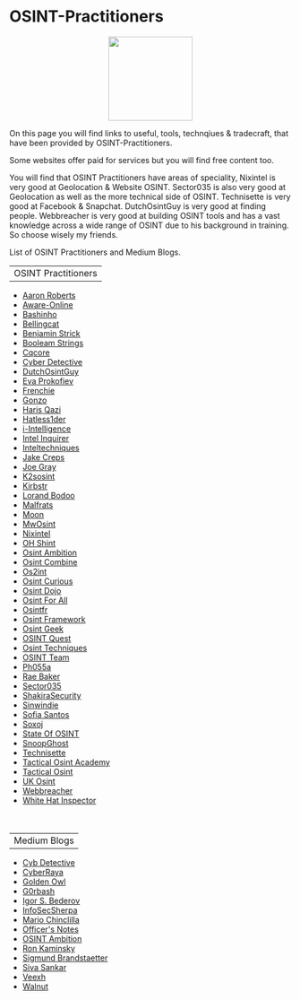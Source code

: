# OSINT-Practitioners
<p align="center">
  <img width="150" height="150" src="https://www.cqcore.uk/wp-content/uploads/2021/04/cropped-cropped-Capture-2.png">
</p>
<p>On this page you will find links to useful, tools, technqiues & tradecraft, that have been provided by OSINT-Practitioners.</p> 
<p>Some websites offer paid for services but you will find free content too.</p>
<p>You will find that OSINT Practitioners have areas of speciality, Nixintel is very good at Geolocation & Website OSINT. Sector035 is also very good at Geolocation as well as the more technical side of OSINT. Technisette is very good at Facebook & Snapchat. DutchOsintGuy is very good at finding people. Webbreacher is very good at building OSINT tools and has a vast knowledge across a wide range of OSINT due to his background in training. So choose wisely my friends.
</br>
<p>List of OSINT Practitioners and Medium Blogs.</p>
<table>
  <tr>
    <td>OSINT Practitioners</td>
  </tr>
</table>
<ul>
  <li><a href="https://aaroncti.com/">Aaron Roberts</a></li>
  <li><a href="https://aware-online.com/">Aware-Online</a></li>
  <li><a href="https://linktr.ee/bashinho">Bashinho</a></li>
  <li><a href="https://bellingcat.com/">Bellingcat</a></li>
  <li><a href="https://benjaminstrick.com/">Benjamin Strick</a></li>
  <li><a href="https://booleanstrings.com/">Booleam Strings</a></li>
  <li><a href="https://cqcore.uk/">Cqcore</a></li>
  <li><a href="https://github.com/cipher387">Cyber Detective</a></li>
  <li><a href="https://dutchosintguy.com/">DutchOsintGuy</a></li>
  <li><a href="https://epcyber.com/">Eva Prokofiev</a></li>
  <li><a href="https://twitter.com/dralexanders1">Frenchie</a></li>
  <li><a href="https://github.com/GONZOsint">Gonzo</a></li>
  <li><a href="https://twitter.com/Harisfromcyber">Haris Qazi</a></li>
  <li><a href="https://hatless1der.com/">Hatless1der</a></li>
  <li><a href="https://i-intelligence.eu/">i-Intelligence</a></li>
  <li><A href="https://intel-inquirer.medium.com/">Intel Inquirer</a></li>
  <li><a href="https://inteltechniques.com/">Inteltechniques</a></li>
  <li><a href="https://github.com/jakecreps">Jake Creps</a></li>
  <li><a href="https://github.com/jocephus"> Joe Gray</a></li>
  <li><a href="https://k2sosint.com/">K2sosint</a></li>
  <li><a href="https://plessas.net/">Kirbstr</a></li>
  <li><a href="https://lorandbodo.com/">Lorand Bodoo</a></li>
  <li><a href="https://map.malfrats.industries/">Malfrats</a></li>
  <li><a href="https://osintkanal.ru/">Moon</a></li>
  <li><a href="https://keyfindings.blog/">MwOsint</a></li>
  <li><a href="https://nixintel.info/">Nixintel</a></li>
  <li><a href="https://ohshint.gitbook.io/oh-shint-its-a-blog/">OH Shint</a></li>
  <li><a href="https://linktr.ee/osintambition">Osint Ambition</a></li>
  <li><a href="https://osintcombine.com/">Osint Combine</a></li>
  <li><a href="https://os2int.com/">Os2int</a></li>
  <li><a href="https://osintcurio.us/">Osint Curious</a></li>
  <li><a href="https://osintdojo.com/">Osint Dojo</a></li>
  <li><a href="https://osintforall.in/">Osint For All</a></li>
  <li><a href="https://osintfr.com/en/home/">Osintfr</a></li>
  <li><a href="https://osintframework.com/">Osint Framework</a></li>
  <li><a href="https://osintgeek.de/">Osint Geek</a></li>
  <li><a href="https://osintquest.pl/">OSINT Quest</a></li>
  <li><a href="https://osinttechniques.com/">Osint Techniques</a></li>
  <li><a href="https://www.osintteam.com/">OSINT Team</a></li>
  <li><a href="https://github.com/Ph055a">Ph055a</a></li>
  <li><a href="https://raebaker.net/blog">Rae Baker</a></li>
  <li><a href="https://sector035.nl/">Sector035</a></li>
  <li><a href="https://keybase.io/shakirasecurity/">ShakiraSecurity</a></li>
  <li><a href="https://github.com/sinwindie/OSINT">Sinwindie</a></li>
  <li><a href="https://gralhix.com/">Sofia Santos</a></li>
  <li><a href="https://soxoj.com/">Soxoj</a></li>
  <li><a href="https://stateofosint.com/">State Of OSINT</a></li>
  <li><a href="https://start.me/p/ME7aRA/oosint">SnoopGhost</a></li>
  <li><a href="http://technisette.com/">Technisette</a></li>
  <li><a href="https://github.com/orgs/TacticalOsintAcademy/repositories">Tactical Osint Academy</a></li>
  <li><a href="https://github.com/C3n7ral051nt4g3ncy">Tactical Osint</a></li>
  <li><a href="https://uk-osint.net/">UK Osint</a></li>
  <li><a href="https://webbreacher.com/">Webbreacher</a></li>
  <li><a href="https://whitehatinspector.blogspot.com/">White Hat Inspector</a></li>
<br></br>
</ul>
<table>
  <tr>
    <td>Medium Blogs</td>
  </tr>
</table>
 <ul>
  <li><a href="https://medium.com/@cyb_detective">Cyb Detective</a></li>
  <li><a href="https://blog.netrunner.lol/">CyberRaya</a></li>
  <li><a href="https://goldenowl.medium.com/">Golden Owl</a></li>
  <li><a href="https://medium.com/@g0rbash">G0rbash</a></li>
  <li><a href="https://medium.com/@ibederov_en">Igor S. Bederov</a></li>
  <li><a href="https://infosecsherpa.medium.com/">InfoSecSherpa</a></li>
  <li><a href="https://mariorojaschin.medium.com/">Mario Chinclilla</a></li>
  <li><a href="https://officercia.medium.com/">Officer's Notes</a></li>
  <li><a href="https://publication.osintambition.org/">OSINT Ambition</a></li>
  <li><a href="https://medium.com/@ronkaminskyy">Ron Kaminsky</a></li>
  <li><a href="https://osintph.medium.com/">Sigmund Brandstaetter</a></li>
  <li><a href="https://medium.com/@Cyber_siva">Siva Sankar</a></li>
  <li><a href="https://medium.com/@VEEXH">Veexh</a></li>
  <li><a href="https://medium.com/@w9b3N">Walnut</a></li>
 </ul>


